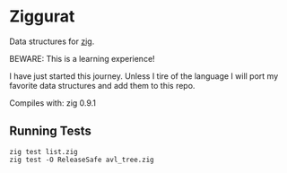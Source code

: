 # Ziggurat

Data structures for [zig](https://ziglang.org/).

BEWARE: This is a learning experience!

I have just started this journey. Unless I tire of the language I will port my
favorite data structures and add them to this repo.

Compiles with: zig 0.9.1

## Running Tests

    zig test list.zig
    zig test -O ReleaseSafe avl_tree.zig
